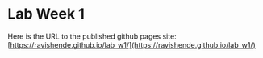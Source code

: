 # Lab Week 1
Here is the URL to the published github pages site: [https://ravishende.github.io/lab_w1/](https://ravishende.github.io/lab_w1/)

<!-- Ravi's User Page
My favorite programming language is currently python because of its ease of use and extensive libraries -->